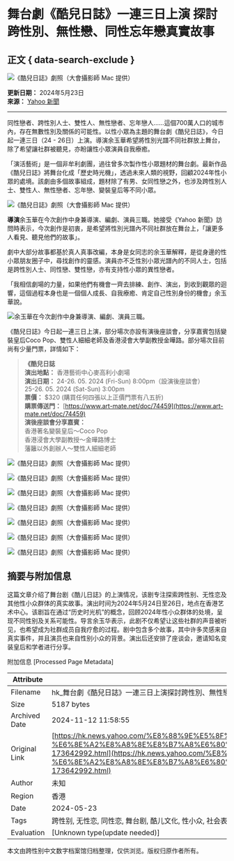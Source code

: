 # 舞台劇《酷兒日誌》一連三日上演 探討跨性別、無性戀、同性忘年戀真實故事

## 正文 { data-search-exclude }


![《酷兒日誌》劇照（大會攝影師 Mac 提供）](https://s.yimg.com/ny/api/res/1.2/adkzBZyIakfZF6caB.J6iA--/YXBwaWQ9aGlnaGxhbmRlcjt3PTk2MDtoPTY0MDtjZj13ZWJw/https://s.yimg.com/os/creatr-uploaded-images/2024-05/d1382a80-1928-11ef-bf36-bfb5bbf4d474)

**更新日期：** 2024年5月23日  
**來源：** [Yahoo 新聞](https://hk.news.yahoo.com/)  

---

同性戀者、跨性別人士、雙性人、無性戀者、忘年戀人……這個700萬人口的城市內，存在無數性別及關係的可能性。以性小眾為主題的舞台劇《酷兒日誌》，今日起一連三日（24 - 26日）上演。導演余玉華希望將性別光譜不同社群放上舞台，除了希望讓社群被聽見，亦盼讓性小眾演員自我療癒。

「演活藝術」是一個非牟利劇團，過往曾多次製作性小眾題材的舞台劇。最新作品《酷兒日誌》將舞台化成「歷史時光機」，透過未來人類的視野，回顧2024年性小眾的處境。該劇由多個故事組成，題材除了有男、女同性戀之外，也涉及跨性別人士、雙性人、無性戀者、忘年戀、變裝皇后等不同小眾。

![《酷兒日誌》劇照（大會攝影師 Mac 提供）](https://s.yimg.com/ny/api/res/1.2/7qwta4Ue8Je04RXaeKKCsw--/YXBwaWQ9aGlnaGxhbmRlcjt3PTk2MDtoPTY0MDtjZj13ZWJw/https://s.yimg.com/os/creatr-uploaded-images/2024-05/ff621920-1928-11ef-afef-457410733a2d)

**導演**余玉華在今次創作中身兼導演、編劇、演員三職。她接受《Yahoo 新聞》訪問時表示，今次創作是初衷，是希望將性別光譜內不同社群放在舞台上，「讓更多人看見、聽見他們的故事」。

劇中大部分故事都基於真人真事改編，本身是女同志的余玉華解釋，是從身邊的性小眾朋友圈子中，尋找創作的靈感。演員亦不乏性別小眾光譜內的不同人士，包括是跨性別人士、同性戀、雙性戀，亦有支持性小眾的異性戀者。

「我相信劇場的力量，如果他們有機會一齊去排練、創作、演出，到收到觀眾的迴響，這個過程本身也是一個個人成長、自我療癒、肯定自己性別身份的機會」余玉華說。

![余玉華在今次創作中身兼導演、編劇、演員三職。](https://s.yimg.com/ny/api/res/1.2/SgB29HykYSODHtgbN2uPDA--/YXBwaWQ9aGlnaGxhbmRlcjt3PTk2MDtoPTcyMDtjZj13ZWJw/https://s.yimg.com/os/creatr-uploaded-images/2024-05/7e07d210-1929-11ef-a7ff-2af2258de70c)

《酷兒日誌》今日起一連三日上演，部分場次亦設有演後座談會，分享嘉賓包括變裝皇后Coco Pop、雙性人細細老師及香港浸會大學副教授金曄路。部分場次目前尚有少量門票，詳情如下：

> **《酷兒日誌**  
> **演出地點：** 香港藝術中心麥高利小劇場  
> **演出日期：** 24-26. 05. 2024 (Fri-Sun) 8:00pm（設演後座談會）  
> 25-26. 05. 2024 (Sat-Sun) 3:00pm   
> **票價：** $320 (購買任何四張以上正價門票有八五折)  
> **購票傳送門：** [https://www.art-mate.net/doc/74459](https://www.art-mate.net/doc/74459)  
> **演後座談會分享嘉賓：**  
> 香港著名變裝皇后～Coco Pop  
> 香港浸會大學副教授～金曄路博士  
> 藩籬以外創辦人～雙性人細細老師  
> 

![《酷兒日誌》劇照（大會攝影師 Mac 提供）](https://s.yimg.com/ny/api/res/1.2/Swip4rXtkB8N9cAT.g1Ecg--/YXBwaWQ9aGlnaGxhbmRlcjt3PTk2MDtoPTY0MDtjZj13ZWJw/https://s.yimg.com/os/creatr-uploaded-images/2024-05/a23a0680-1929-11ef-bfff-93f00757f054)

![《酷兒日誌》劇照（大會攝影師 Mac 提供）](https://s.yimg.com/ny/api/res/1.2/Pt49.3.aJ6zsvI9FxyqPww--/YXBwaWQ9aGlnaGxhbmRlcjt3PTk2MDtoPTY0MDtjZj13ZWJw/https://s.yimg.com/os/creatr-uploaded-images/2024-05/c4b8be90-1929-11ef-bfff-3c06b4b63d57)

![《酷兒日誌》劇照（大會攝影師 Mac 提供）](https://s.yimg.com/ny/api/res/1.2/ZjLiT8Ln.NvZT84e8sjk1g--/YXBwaWQ9aGlnaGxhbmRlcjt3PTk2MDtoPTY0MDtjZj13ZWJw/https://s.yimg.com/os/creatr-uploaded-images/2024-05/c4e23f90-1929-11ef-bf51-41408179620b) 

![《酷兒日誌》劇照（大會攝影師 Mac 提供）](https://s.yimg.com/ny/api/res/1.2/gKW4Up3OAn4X6ZEkVYX96g--/YXBwaWQ9aGlnaGxhbmRlcjt3PTk2MDtoPTY0MDtjZj13ZWJw/https://s.yimg.com/os/creatr-uploaded-images/2024-05/5a7e5c40-1929-11ef-b9e5-3e48f57c9492)

![《酷兒日誌》劇照（大會攝影師 Mac 提供）](https://s.yimg.com/ny/api/res/1.2/IUTDi6sPpHldsjC_NFg9tw--/YXBwaWQ9aGlnaGxhbmRlcjt3PTk2MDtoPTY0MDtjZj13ZWJw/https://s.yimg.com/os/creatr-uploaded-images/2024-05/an0OEM9S7b1mV7uHa72Xcg)

![《酷兒日誌》劇照（大會攝影師 Mac 提供）](https://s.yimg.com/ny/api/res/1.2/3Ng5R99GBif82RYObyN87A--/YXBwaWQ9aGlnaGxhbmRlcjt3PTk2MDtoPTY0MDtjZj13ZWJw/https://s.yimg.com/os/creatr-uploaded-images/2024-05/5c2c1b70-1929-11ef-bb3e-87c2af96c449)

![《酷兒日誌》劇照（大會攝影師 Mac 提供）](https://s.yimg.com/ny/api/res/1.2/z7H4LwJawQZA8FKHAnEwOg--/YXBwaWQ9aGlnaGxhbmRlcjt3PTk2MDtoPTY0MDtjZj13ZWJw/https://s.yimg.com/os/creatr-uploaded-images/2024-05/50c4aa10-1929-11ef-bf4b-d88c11b2f593)

## 摘要与附加信息

<!-- tcd_abstract -->
这篇文章介绍了舞台剧《酷儿日誌》的上演情况，该剧专注探索跨性别、无性恋及其他性小众群体的真实故事。演出时间为2024年5月24日至26日，地点在香港艺术中心。该剧旨在通过“历史时光机”的概念，回顾2024年性小众群体的处境，呈现不同性别及关系可能性。导言余玉华表示，此剧不仅希望让这些社群的声音被听见，也希望成为社群成员自我疗愈的过程。剧中包含多个故事，其中许多灵感来自真实事件，并且演员也来自性别小众的背景。演出后还安排了座谈会，邀请知名变装皇后和学者进行分享。
<!-- tcd_abstract_end -->

附加信息 [Processed Page Metadata]

| Attribute       | Value                                  |
|-----------------|----------------------------------------|
| Filename        | hk_舞台劇《酷兒日誌》一連三日上演探討跨性別、無性戀.md                             |
| Size            | 5187 bytes                           |
| Archived Date   | 2024-11-12 11:58:55                             |
| Original Link   | [https://hk.news.yahoo.com/%E8%88%9E%E5%8F%B0%E5%8A%87%E3%80%8A%E9%85%B7%E5%85%92%E6%97%A5%E8%AA%8C%E3%80%8B%E4%B8%80%E9%80%A3%E4%B8%89%E6%97%A5%E4%B8%8A%E6%BC%94-%E6%8E%A2%E8%A8%8E%E8%B7%A8%E6%80%A7%E5%88%A5%E3%80%81%E7%84%A1%E6%80%A7%E6%88%80%E3%80%81%E5%90%8C%E6%80%A7%E5%BF%98%E5%B9%B4%E6%88%80%E7%9C%9F%E5%AF%A6%E6%95%85%E4%BA%8B%EF%BD%9Cyahoo-173642992.html](https://hk.news.yahoo.com/%E8%88%9E%E5%8F%B0%E5%8A%87%E3%80%8A%E9%85%B7%E5%85%92%E6%97%A5%E8%AA%8C%E3%80%8B%E4%B8%80%E9%80%A3%E4%B8%89%E6%97%A5%E4%B8%8A%E6%BC%94-%E6%8E%A2%E8%A8%8E%E8%B7%A8%E6%80%A7%E5%88%A5%E3%80%81%E7%84%A1%E6%80%A7%E6%88%80%E3%80%81%E5%90%8C%E6%80%A7%E5%BF%98%E5%B9%B4%E6%88%80%E7%9C%9F%E5%AF%A6%E6%95%85%E4%BA%8B%EF%BD%9Cyahoo-173642992.html)                       |
| Author          | 未知                               |
| Region          | 香港                               |
| Date            | 2024-05-23                                 |
| Tags            | 跨性别, 无性恋, 同性恋, 舞台剧, 酷儿文化, 性小众, 社会表现, 香港                                 |
| Evaluation            | [Unknown type(update needed)]                                 |
<!-- tcd_table_end -->

本文由跨性别中文数字档案馆归档整理，仅供浏览。版权归原作者所有。
